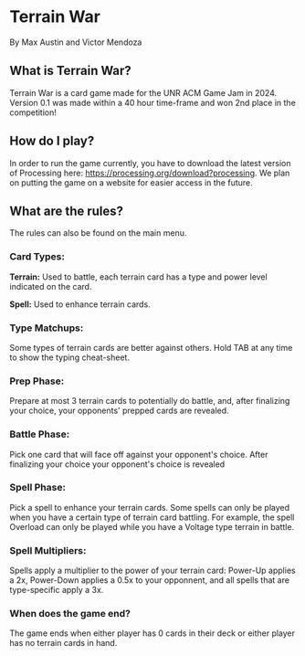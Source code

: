# **Terrain War**
By Max Austin and Victor Mendoza
## What is Terrain War?
Terrain War is a card game made for the UNR ACM Game Jam in 2024. Version 0.1 was made within a 40 hour time-frame and won 2nd place in the competition!
## How do I play?
In order to run the game currently, you have to download the latest version of Processing here: https://processing.org/download?processing. We plan on putting the game on a website for easier access in the future.
## What are the rules?
The rules can also be found on the main menu.
  ### Card Types:
  **Terrain:** Used to battle, each terrain card has a type and power level indicated on the card.
  
  **Spell:** Used to enhance terrain cards.
  ### Type Matchups:
  Some types of terrain cards are better against others. Hold TAB at any time to show the typing cheat-sheet.
  ### Prep Phase:
  Prepare at most 3 terrain cards to potentially do battle, and, after finalizing your choice, your opponents' prepped cards are revealed.
  ### Battle Phase:
  Pick one card that will face off against your opponent's choice. After finalizing your choice your opponent's choice is revealed
  ### Spell Phase:
  Pick a spell to enhance your terrain cards. Some spells can only be played when you have a certain type of terrain card battling. For example, the spell Overload can only be played while you have a Voltage type terrain in battle.
  ### Spell Multipliers:
  Spells apply a multiplier to the power of your terrain card: Power-Up applies a 2x, Power-Down applies a 0.5x to your opponnent, and all spells that are type-specific apply a 3x.
  ### When does the game end?
  The game ends when either player has 0 cards in their deck or either player has no terrain cards in hand.
